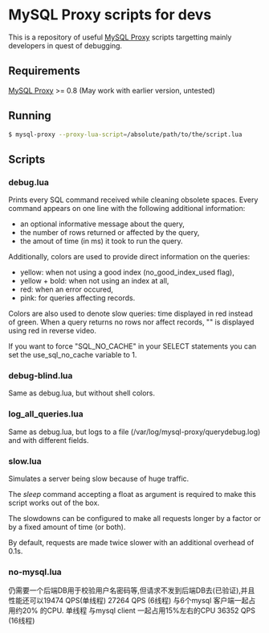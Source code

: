 MySQL Proxy scripts for devs
============================

This is a repository of useful [MySQL Proxy][mysql-proxy] scripts targetting
mainly developers in quest of debugging.

Requirements
------------

[MySQL Proxy][mysql-proxy] >= 0.8 (May work with earlier version, untested)

Running
-------

```bash
$ mysql-proxy --proxy-lua-script=/absolute/path/to/the/script.lua
```

Scripts
-------

### debug.lua

Prints every SQL command received while cleaning obsolete spaces. Every
command appears on one line with the following additional information:

* an optional informative message about the query,
* the number of rows returned or affected by the query,
* the amout of time (in ms) it took to run the query.

Additionally, colors are used to provide direct information on the queries:

* yellow: when not using a good index (no\_good\_index\_used flag),
* yellow + bold: when not using an index at all,
* red: when an error occured,
* pink: for queries affecting records.

Colors are also used to denote slow queries: time displayed in red instead of
green. When a query returns no rows nor affect records, "<NONE>" is displayed
using red in reverse video.

If you want to force "SQL_NO_CACHE" in your SELECT statements you can set the use_sql_no_cache variable to 1.

### debug-blind.lua

Same as debug.lua, but without shell colors.

### log_all_queries.lua

Same as debug.lua, but logs to a file (/var/log/mysql-proxy/querydebug.log) and with different fields.

### slow.lua

Simulates a server being slow because of huge traffic.

The *sleep* command accepting a float as argument is required to make this
script works out of the box.

The slowdowns can be configured to make all requests longer by a factor or by
a fixed amount of time (or both).

By default, requests are made twice slower with an additional overhead of 0.1s.

[mysql-proxy]: http://forge.mysql.com/wiki/MySQL_Proxy

### no-mysql.lua

仍需要一个后端DB用于校验用户名密码等,但请求不发到后端DB去(已验证),并且性能还可以19474 QPS(单线程)  27264 QPS (6线程)  与6个mysql 客户端一起占用约20% 的CPU.    单线程 与mysql client 一起占用15%左右的CPU  36352  QPS (16线程)
